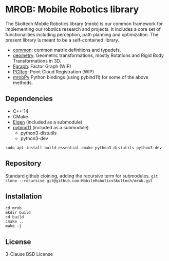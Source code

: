 # MROB: Mobile Robotics library
The Skoltech Mobile Robotics library (mrob) is our common framework for implementing our robotics research and projects. It includes a core set of functionalities including perception, path planning and optimization. The present library is meant to be a self-contained library.
* [common](https://github.com/MobileRoboticsSkoltech/mrob/tree/master/src/common): common matrix definitions and typedefs.
* [geometry](https://github.com/MobileRoboticsSkoltech/mrob/tree/master/src/geometry): Geometric transformations, mostly Rotations and Rigid Body Transformations in 3D.
* [Fgraph](https://github.com/MobileRoboticsSkoltech/mrob/tree/master/src/FGraph): Factor Graph (WIP)
* [PCReg](https://github.com/MobileRoboticsSkoltech/mrob/tree/master/src/PCRegistration): Point Cloud Registration (WIP)
* [mrobPy](https://github.com/MobileRoboticsSkoltech/mrob/tree/master/mrobpy) Python bindings (using pybind11) for some of the above methods.

## Dependencies
* C++'14
* CMake
* [Eigen](https://gitlab.com/libeigen/eigen) (included as a submodule)
* [pybind11](https://github.com/pybind/pybind11) (included as a submodule)
  - python3-distutils
  - python3-dev

`sudo apt install build-essential cmake python3-distutils python3-dev`




## Repository 
Standard github cloining, adding the recursive term for submodules.
`git clone --recursive git@github.com:MobileRoboticsSkoltech/mrob.git`


## Installation
```
cd mrob
mkdir build
cd build
cmake ..
make -j
```

## License
3-Clause BSD License


